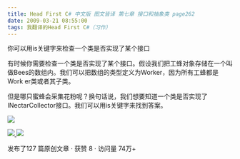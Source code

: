 ```yaml
---
title: Head First C# 中文版 图文皆译 第七章 接口和抽象类 page262
date: 2009-03-21 08:55:00
tags: 我翻译的Head First C#（习作）
---
```

你可以用is关键字来检查一个类是否实现了某个接口

  

有时候你需要检查一个类是否实现了某个接口。假设我们把工蜂对象存储在一个叫做Bees的数组内。我们可以把数组的类型定义为Worker，因为所有工蜂都是Work
er类或者其子类。

  

但是哪只蜜蜂会采集花粉呢？换句话说，我们想要知道一个类是否实现了INectarCollector接口。我们可以用is关键字来找到答案。

  

![](https://p-blog.csdn.net/images/p_blog_csdn_net/cuipengfei1/EntryImages/20090321/2009-03-21_08-40-16.jpg)



[ ![](https://profile.csdnimg.cn/5/2/5/3_cuipengfei1)
![](https://g.csdnimg.cn/static/user-reg-year/1x/11.png)
](https://blog.csdn.net/cuipengfei1)



发布了127 篇原创文章  ·  获赞 8  ·  访问量 74万+

